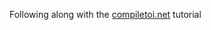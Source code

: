 Following along with the [compiletoi.net](https://compiletoi.net/fast-scraping-in-python-with-asyncio/) tutorial
